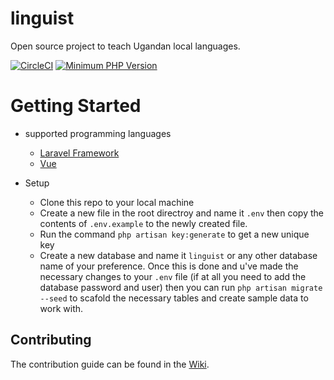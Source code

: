 # linguist
Open source project to teach Ugandan local languages.

[![CircleCI](https://circleci.com/gh/pirumart/linguist.svg?style=svg)](https://circleci.com/gh/pirumart/linguist)
[![Minimum PHP Version](https://img.shields.io/badge/php-%3E%3D%207.1.3-8892BF.svg?style=flat-square)](https://php.net/)

# Getting Started

* supported programming languages
	- [Laravel Framework](https://laravel.com/docs/5.6)
	- [Vue](https://vuejs.org)

* Setup
	- Clone this repo to your local machine
	- Create a new file in the root directroy and name it `.env` then copy the contents of `.env.example` to the newly created file.
	- Run the command `php artisan key:generate` to get a new unique key
	- Create a new database and name it `linguist` or any other database name of your preference. Once this is done and u've made the necessary changes to your `.env` file (if at all you need to add the database password and user) then you can run `php artisan migrate --seed` to scafold the necessary tables and create sample data to work with.


## Contributing

The contribution guide can be found in the [Wiki](https://github.com/pirumart/linguist/wiki).
